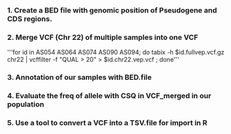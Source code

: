 ### 1. Create a BED file with genomic position of Pseudogene and CDS regions.



### 2. Merge VCF (Chr 22) of multiple samples into one VCF 
'''for id in AS054 AS064 AS074 AS090 AS094; do tabix -h $id.fullvep.vcf.gz chr22 | vcffilter -f "QUAL > 20" > $id.chr22.vep.vcf ; done'''


### 3. Annotation of our samples with BED.file 


### 4. Evaluate the freq of allele with CSQ in VCF_merged in our population


### 5. Use a tool to convert a VCF into a TSV.file for import in R

